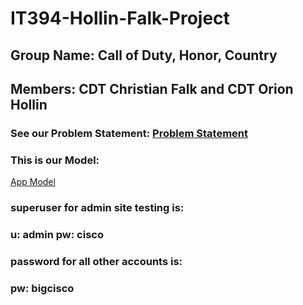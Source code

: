 # IT394-Hollin-Falk-Project

## Group Name: Call of Duty, Honor, Country

## Members: CDT Christian Falk and CDT Orion Hollin

### See our Problem Statement: [Problem Statement](problem.md)

### This is our Model:
[App Model](appmodel.png)

### superuser for admin site testing is:
### u: admin pw: cisco
### password for all other accounts is:
### pw: bigcisco